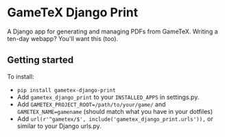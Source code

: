 GameTeX Django Print
====================

A Django app for generating and managing PDFs from GameTeX.  Writing a ten-day webapp?  You'll want this (too).

Getting started
---------------

To install:

* `pip install gametex-django-print` 
* Add `gametex_django_print` to your `INSTALLED_APPS` in settings.py.
* Add `GAMETEX_PROJECT_ROOT=/path/to/your/game/` and `GAMETEX_NAME=gamename` (should match what you have in your dotfiles)
* Add `url(r'^gametex/$', include('gametex_django_print.urls')),` or similar to your Django urls.py.
